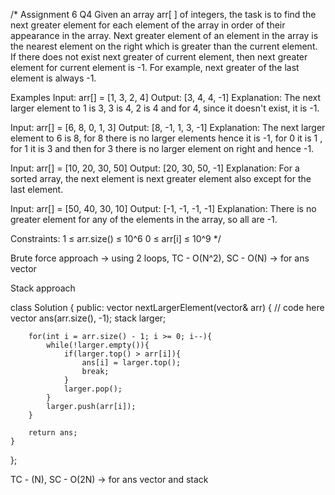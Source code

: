 /*
Assignment 6 Q4
Given an array arr[ ] of integers, the task is to find the next greater element for each element of the array in order of their appearance in the array. Next greater element of an element in the array is the nearest element on the right which is greater than the current element.
If there does not exist next greater of current element, then next greater element for current element is -1. For example, next greater of the last element is always -1.

Examples
Input: arr[] = [1, 3, 2, 4]
Output: [3, 4, 4, -1]
Explanation: The next larger element to 1 is 3, 3 is 4, 2 is 4 and for 4, since it doesn't exist, it is -1.

Input: arr[] = [6, 8, 0, 1, 3]
Output: [8, -1, 1, 3, -1]
Explanation: The next larger element to 6 is 8, for 8 there is no larger elements hence it is -1, for 0 it is 1 , for 1 it is 3 and then for 3 there is no larger element on right and hence -1.

Input: arr[] = [10, 20, 30, 50]
Output: [20, 30, 50, -1]
Explanation: For a sorted array, the next element is next greater element also except for the last element.

Input: arr[] = [50, 40, 30, 10]
Output: [-1, -1, -1, -1]
Explanation: There is no greater element for any of the elements in the array, so all are -1.

Constraints:
1 ≤ arr.size() ≤ 10^6
0 ≤ arr[i] ≤ 10^9
*/

Brute force approach -> using 2 loops, TC - O(N^2), SC - O(N) -> for ans vector

Stack approach

class Solution {
  public:
    vector<int> nextLargerElement(vector<int>& arr) {
        // code here
        vector<int> ans(arr.size(), -1);
        stack<int> larger;
        
        for(int i = arr.size() - 1; i >= 0; i--){
            while(!larger.empty()){
                if(larger.top() > arr[i]){
                    ans[i] = larger.top();
                    break;
                }
                larger.pop();
            }
            larger.push(arr[i]);
        }
        
        return ans;
    }
};

TC - (N), SC - O(2N) -> for ans vector and stack
